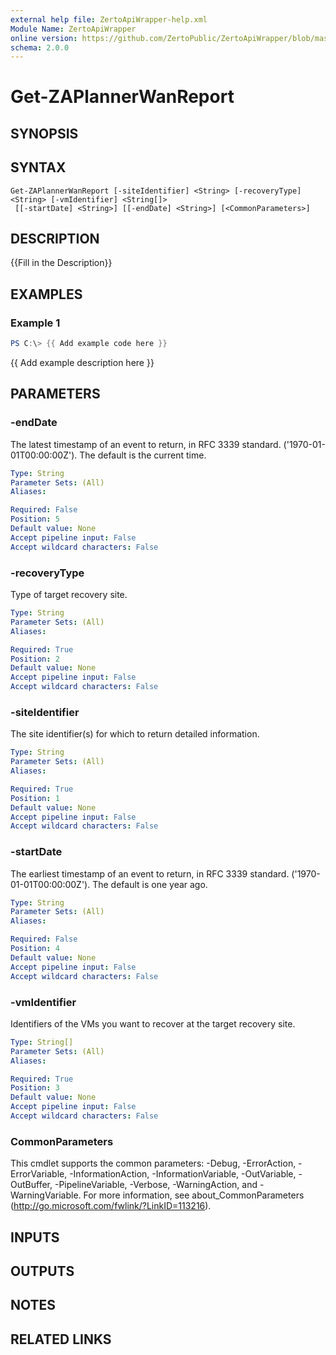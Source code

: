 ```yaml
---
external help file: ZertoApiWrapper-help.xml
Module Name: ZertoApiWrapper
online version: https://github.com/ZertoPublic/ZertoApiWrapper/blob/master/docs/Get-ZAPlannerWanReport.md
schema: 2.0.0
---
```


# Get-ZAPlannerWanReport

## SYNOPSIS

## SYNTAX

```
Get-ZAPlannerWanReport [-siteIdentifier] <String> [-recoveryType] <String> [-vmIdentifier] <String[]>
 [[-startDate] <String>] [[-endDate] <String>] [<CommonParameters>]
```

## DESCRIPTION
{{Fill in the Description}}

## EXAMPLES

### Example 1
```powershell
PS C:\> {{ Add example code here }}
```

{{ Add example description here }}

## PARAMETERS

### -endDate
The latest timestamp of an event to return, in RFC 3339 standard.
('1970-01-01T00:00:00Z').
The default is the current time.

```yaml
Type: String
Parameter Sets: (All)
Aliases:

Required: False
Position: 5
Default value: None
Accept pipeline input: False
Accept wildcard characters: False
```

### -recoveryType
Type of target recovery site.

```yaml
Type: String
Parameter Sets: (All)
Aliases:

Required: True
Position: 2
Default value: None
Accept pipeline input: False
Accept wildcard characters: False
```

### -siteIdentifier
The site identifier(s) for which to return detailed information.

```yaml
Type: String
Parameter Sets: (All)
Aliases:

Required: True
Position: 1
Default value: None
Accept pipeline input: False
Accept wildcard characters: False
```

### -startDate
The earliest timestamp of an event to return, in RFC 3339 standard.
('1970-01-01T00:00:00Z').
The default is one year ago.

```yaml
Type: String
Parameter Sets: (All)
Aliases:

Required: False
Position: 4
Default value: None
Accept pipeline input: False
Accept wildcard characters: False
```

### -vmIdentifier
Identifiers of the VMs you want to recover at the target recovery site.

```yaml
Type: String[]
Parameter Sets: (All)
Aliases:

Required: True
Position: 3
Default value: None
Accept pipeline input: False
Accept wildcard characters: False
```

### CommonParameters
This cmdlet supports the common parameters: -Debug, -ErrorAction, -ErrorVariable, -InformationAction, -InformationVariable, -OutVariable, -OutBuffer, -PipelineVariable, -Verbose, -WarningAction, and -WarningVariable. For more information, see about_CommonParameters (http://go.microsoft.com/fwlink/?LinkID=113216).

## INPUTS

## OUTPUTS

## NOTES

## RELATED LINKS
